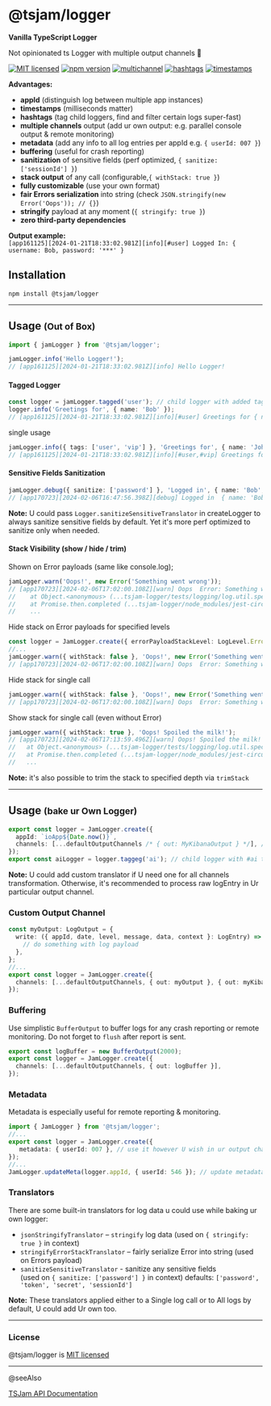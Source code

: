 # @tsjam/logger

**Vanilla TypeScript Logger**

Not opinionated ts Logger with multiple output channels 🍰

[![MIT licensed](https://img.shields.io/badge/license-MIT-blue)](https://github.com/am0wa/tsjam-logger/blob/main/LICENSE)
[![npm version](https://badge.fury.io/js/%40tsjam%2Flogger.svg)](https://badge.fury.io/js/%40tsjam%2Flogger)
[![multichannel](https://img.shields.io/badge/multichannel%20output-8A2BE2)](#usage-bake-ur-own-logger)
[![hashtags](https://img.shields.io/badge/%23hashtags-blue)](#tagged-logger)
[![timestamps](https://img.shields.io/badge/timestamps-blue)](#tagged-logger)

**Advantages:**

- **appId** (distinguish log between multiple app instances)
- **timestamps** (milliseconds matter)
- **hashtags** (tag child loggers, find and filter certain logs super-fast)
- **multiple channels** output (add ur own output: e.g. parallel console output & remote monitoring)
- **metadata** (add any info to all log entries per appId e.g. `{ userId: 007 }`)
- **buffering** (useful for crash reporting)
- **sanitization** of sensitive fields (perf optimized, `{ sanitize: ['sessionId'] }`)
- **stack output** of any call (configurable,`{ withStack: true }`)
- **fully customizable** (use your own format)
- **fair Errors serialization** into string (check `JSON.stringify(new Error('Oops')); // {}`)
- **stringify** payload at any moment (`{ stringify: true }`)
- **zero third-party dependencies**

**Output example:**  
`[app161125][2024-01-21T18:33:02.981Z][info][#user] Logged In: { username: Bob, password: '***' }`

## Installation

```
npm install @tsjam/logger
```

---

## Usage <small>(Out of Box)</small>

```typescript
import { jamLogger } from '@tsjam/logger';

jamLogger.info('Hello Logger!');
// [app161125][2024-01-21T18:33:02.981Z][info] Hello Logger!
```

#### Tagged Logger

```typescript
const logger = jamLogger.tagged('user'); // child logger with added tags
logger.info('Greetings for', { name: 'Bob' });
// [app161125][2024-01-21T18:33:02.981Z][info][#user] Greetings for { name: 'Bob' }
```

single usage

```typescript
jamLogger.info({ tags: ['user', 'vip'] }, 'Greetings for', { name: 'John' });
// [app161125][2024-01-21T18:33:02.981Z][info][#user,#vip] Greetings for { name: 'John' }
```

#### Sensitive Fields Sanitization

```typescript
jamLogger.debug({ sanitize: ['password'] }, 'Logged in', { name: 'Bob', password: 'ABC' });
// [app170723][2024-02-06T16:47:56.398Z][debug] Logged in  { name: 'Bob', password: '***' }
```

**Note:** U could pass `Logger.sanitizeSensitiveTranslator` in createLogger to always sanitize sensitive fields by default. Yet it's more perf optimized to sanitize only when needed.

#### Stack Visibility (show / hide / trim)

Shown on Error payloads (same like console.log);

```typescript
jamLogger.warn('Oops!', new Error('Something went wrong'));
// [app170723][2024-02-06T17:02:00.108Z][warn] Oops  Error: Something went wrong
//    at Object.<anonymous> (...tsjam-logger/tests/logging/log.util.spec.ts:10:49)
//    at Promise.then.completed (...tsjam-logger/node_modules/jest-circus/build/utils.js:298:28)
//    ...
```

Hide stack on Error payloads for specified levels

```typescript
const logger = JamLogger.create({ errorPayloadStackLevel: LogLevel.Error });
//...
jamLogger.warn({ withStack: false }, 'Oops!', new Error('Something went wrong'));
// [app170723][2024-02-06T17:02:00.108Z][warn] Oops  Error: Something went wrong
```

Hide stack for single call

```typescript
jamLogger.warn({ withStack: false }, 'Oops!', new Error('Something went wrong'));
// [app170723][2024-02-06T17:02:00.108Z][warn] Oops  Error: Something went wrong
```

Show stack for single call (even without Error)

```typescript
jamLogger.warn({ withStack: true }, 'Oops! Spoiled the milk!');
// [app170723][2024-02-06T17:13:59.496Z][warn] Oops! Spoiled the milk! Stack:
//   at Object.<anonymous> (...tsjam-logger/tests/logging/log.util.spec.ts:10:15)
//   at Promise.then.completed (...tsjam-logger/node_modules/jest-circus/build/utils.js:298:28)
//   ...
```

**Note:** it's also possible to trim the stack to specified depth via `trimStack`

---

## Usage <small>(bake ur Own Logger)</small>

```typescript
export const logger = JamLogger.create({
  appId: `ioApp${Date.now()}`,
  channels: [...defaultOutputChannels /* { out: MyKibanaOutput } */], // default output channel is ConsoleOutput
});
export const aiLogger = logger.taggeg('ai'); // child logger with #ai tag
```

**Note:** U could add custom translator if U need one for all channels transformation.
Otherwise, it's recommended to process raw logEntry in Ur particular output channel.

### Custom Output Channel

```typescript
const myOutput: LogOutput = {
  write: ({ appId, date, level, message, data, context }: LogEntry) => {
    // do something with log payload
  },
};
//...
export const logger = JamLogger.create({
  channels: [...defaultOutputChannels, { out: myOutput }, { out: myKibanaOutput }],
});
```

### Buffering

Use simplistic `BufferOutput` to buffer logs for any crash reporting or remote monitoring.
Do not forget to `flush` after report is sent.

```typescript
export const logBuffer = new BufferOutput(2000);
export const logger = JamLogger.create({
  channels: [...defaultOutputChannels, { out: logBuffer }],
});
```

### Metadata

Metadata is especially useful for remote reporting & monitoring.

```typescript
import { JamLogger } from '@tsjam/logger';
//...
export const logger = JamLogger.create({
   metadata: { userId: 007 }, // use it however U wish in ur output channel next to log entry
});
//...
JamLogger.updateMeta(logger.appId, { userId: 546 }); // update metadata
```

### Translators

There are some built-in translators for log data u could use while baking ur own logger:

- `jsonStringifyTranslator` – `stringify` log data (used on `{ stringify: true }` in context)
- `stringifyErrorStackTranslator` – fairly serialize Error into string (used on Errors payload)
- `sanitizeSensitiveTranslator` - sanitize any sensitive fields  
   (used on `{ sanitize: ['password'] }` in context) defaults: `['password', 'token', 'secret', 'sessionId']`

**Note:** These translators applied either to a Single log call or to All logs by default, U could add Ur own too.

---

### License

@tsjam/logger is [MIT licensed](https://github.com/am0wa/tsjam-logger/blob/main/LICENSE)

---

@seeAlso

[TSJam API Documentation](https://am0wa.github.io/tsjam/modules.html)
